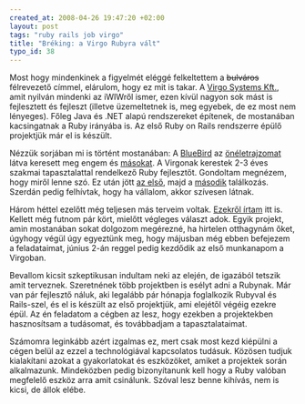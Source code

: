 ```yaml
--- 
created_at: 2008-04-26 19:47:20 +02:00
layout: post
tags: "ruby rails job virgo"
title: "Bréking: a Virgo Rubyra vált"
typo_id: 38
---
```

Most hogy mindenkinek a figyelmét eléggé felkeltettem a <del>bulváros</del> félrevezető címmel, elárulom, hogy ez mit is takar. A [Virgo Systems Kft.][1], amit nyilván mindenki az iWIWről ismer, ezen kívül nagyon sok mást is fejlesztett és fejleszt (illetve üzemeltetnek is, meg egyebek, de ez most nem lényeges). Főleg Java és .NET alapú rendszereket építenek, de mostanában kacsingatnak a Ruby irányába is. Az első Ruby on Rails rendszerre épülő projektjük már el is készült.

[1]: http://virgosystems.hu/

Nézzük sorjában mi is történt mostanában: A [BlueBird][7] az [önéletrajzomat][6] látva keresett meg engem és [másokat][2]. A Virgonak kerestek 2-3 éves szakmai tapasztalattal rendelkező Ruby fejlesztőt. Gondoltam megnézem, hogy miről lenne szó. Ez után jött [az első][4], majd a [második][5] találkozás. Szerdán pedig felhívtak, hogy ha vállalom, akkor szívesen látnak.

[2]: http://turulcsirip.hu/perma/785642032
[4]: http://turulcsirip.hu/perma/791073393
[5]: http://turulcsirip.hu/perma/794285681
[6]: /pages/resume.html
[7]: http://www.bluebird.co.hu/


Három héttel ezelőtt még teljesen más terveim voltak. [Ezekről írtam][8] itt is. Kellett még futnom pár kört, mielőtt végleges választ adok. Egyik projekt, amin mostanában sokat dolgozom megérezné, ha hirtelen otthagynám őket, úgyhogy végül úgy egyeztünk meg, hogy májusban még ebben befejezem a feladataimat, június 2-án reggel pedig kezdődik az első munkanapom a Virgoban.

[8]: http://lackac.hu/tag/cegalapitas.html

Bevallom kicsit szkeptikusan indultam neki az elején, de igazából tetszik amit terveznek. Szeretnének több projektben is esélyt adni a Rubynak. Már van pár fejlesztő náluk, aki legalább pár hónapja foglalkozik Rubyval és Rails-szel, és el is készült az első projektjük, ami elejétől végéig ezekre épül. Az én feladatom a cégben az lesz, hogy ezekben a projektekben hasznosítsam a tudásomat, és továbbadjam a tapasztalataimat.

Számomra leginkább azért izgalmas ez, mert csak most kezd kiépülni a cégen belül az ezzel a technológiával kapcsolatos tudásuk. Közösen tudjuk kialakítani azokat a gyakorlatokat és eszközöket, amiket a projektek során alkalmazunk. Mindeközben pedig bizonyítanunk kell hogy a Ruby valóban megfelelő eszköz arra amit csinálunk. Szóval lesz benne kihívás, nem is kicsi, de állok elébe.
